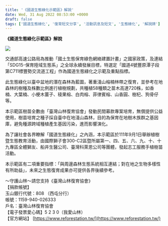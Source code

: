 ```yaml
---
title: '《國道生態綠化示範區》解說'
date: Wed, 31 Aug 2022 08:53:00 +0000
draft: false
tags: ['國道生態綠化', '復育短文分享', '活動訊息及短文', '生態綠化', '解說牌']
---
```


**《國道生態綠化示範區》解說**

![](https://www.reforestation.tw/wp-content/uploads/2022/09/國道生態綠化示範區解說.jpg)

  
交通部高速公路局為推動「國土生態保育綠色網絡建置計畫」之國家政策，及連結「SDG15-保育陸域生態系」之全球永續發展目標，特選定「國道4號豐原潭子段第C711標豐勢交流道工程」作為國道生態綠化之示範及重點指標。

此生態綠化以臺中盆地的潛在森林為藍圖，著重淺山榕楠林帶之復育，並參考在地森林的樹種及株數比例進行植樹規劃，共種植58種類之苗木高達720株，如香楠、大葉楠、小梗木薑子、稜果榕、白肉榕、菲律賓榕、山香圓、樹杞、狗骨仔等。  
  
本示範區樹苗全數由「臺灣山林復育協會」發動民間募款專案培育，無償提供公益使用，樹苗培育之種子採自臺中在地淺山森林，目的為保育在地樹木族群之基因庫，避免種源跨域種植產生基因污染，進而影響演化。  
  
為了讓社會各界瞭解「國道生態綠化」之內涵，本示範區於111年9月1日舉辦植樹暨生態教育活動，由國際獅子會300-C2區暨所屬第一、四、五、六、九、十、十九專區全體獅友、船井生醫公司、臺灣科萊恩公司等團體，發起志工服務手植樹苗活動。  
  
本示範區有二項重要指標：「與周邊森林生態系統相互連結；對在地之生物多樣性有所助益」，未來之生態復育成果亦可提供各界後續參考。

～守護山林～請您支持《臺灣山林復育協會》  
【捐款帳號】  
玉山銀行代號：808 （西屯分行）  
帳號：1159-940-026333  
戶名：臺灣山林復育協會  
【電子發票愛心碼】5 2 3 0（我愛山林）  
【官方網站】 [https://www.reforestation.tw/](https://www.reforestation.tw/)